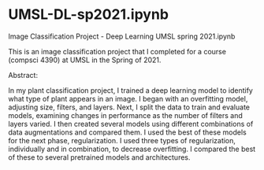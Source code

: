 # UMSL-DL-sp2021.ipynb
Image Classification Project - Deep Learning UMSL spring 2021.ipynb


This is an image classification project that I completed for a course (compsci 4390) at UMSL in the Spring of 2021.


Abstract:

In my plant classification project, I trained a deep learning model to identify what type of plant appears in an image. I began with an overfitting model, adjusting size, filters, and layers. Next, I split the data to train and evaluate models, examining changes in performance as the number of filters and layers varied. I then created several models using different combinations of data augmentations and compared them. I used the best of these models for the next phase, regularization. I used three types of regularization, individually and in combination, to decrease overfitting. I compared the best of these to several pretrained models and architectures.
